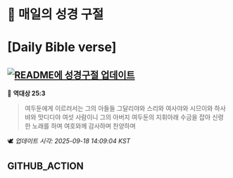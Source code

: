 # 🙏 매일의 성경 구절
# [Daily Bible verse]
## [![README에 성경구절 업데이트](https://github.com/DONGSUKA/first_test/actions/workflows/update-readme-bible.yml/badge.svg)](https://github.com/DONGSUKA/first_test/actions/workflows/update-readme-bible.yml)
<!-- START_BIBLE_VERSE -->
📖 **역대상 25:3**
> 여두둔에게 이르러서는 그의 아들들 그달리야와 스리와 여사야와 시므이와 하사뱌와 맛디디야 여섯 사람이니 그의 아버지 여두둔의 지휘아래 수금을 잡아 신령한 노래를 하며 여호와께 감사하며 찬양하며

🕊️ _업데이트 시각: 2025-09-18 14:09:04 KST_
  <!-- END_BIBLE_VERSE -->
## GITHUB_ACTION
